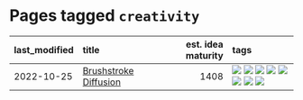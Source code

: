 # Pages tagged `creativity`

|last_modified|title|est. idea maturity|tags
|:---|:---|---:|:---|
|2022-10-25|[Brushstroke Diffusion](../brushstroke-diffusion.md)|1408|[![](https://img.shields.io/badge/tag-artisticstyletransfer-d9f12f)](../tags/artisticstyletransfer.md) [![](https://img.shields.io/badge/tag-creativity-fe76cf)](../tags/creativity.md) [![](https://img.shields.io/badge/tag-deepgenerativemodeling-8fb3d)](../tags/deepgenerativemodeling.md) [![](https://img.shields.io/badge/tag-experimental-da6994)](../tags/experimental.md) [![](https://img.shields.io/badge/tag-image_processing-12f6d5)](../tags/image_processing.md) [![](https://img.shields.io/badge/tag-modeltraining-8a140)](../tags/modeltraining.md) [![](https://img.shields.io/badge/tag-painting-83cbca)](../tags/painting.md) [![](https://img.shields.io/badge/tag-wip-ebbec3)](../tags/wip.md)|